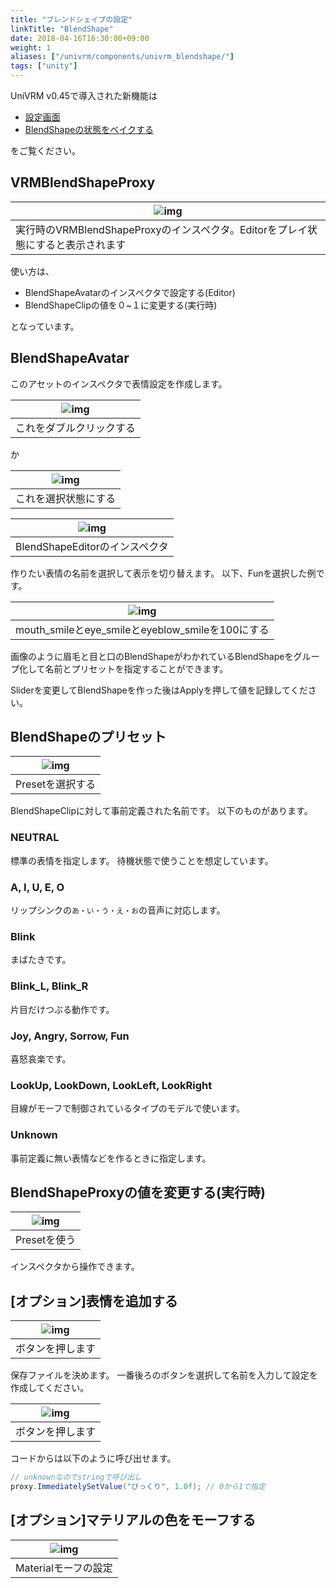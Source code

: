 ```yaml
---
title: "ブレンドシェイプの設定"
linkTitle: "BlendShape"
date: 2018-04-16T16:30:00+09:00
weight: 1
aliases: ["/univrm/components/univrm_blendshape/"]
tags: ["unity"]
---
```


UniVRM v0.45で導入された新機能は

* [設定画面](/univrm/blendshape/blendshape_setup)
* [BlendShapeの状態をベイクする](/univrm/blendshape/univrm_bake_blendshape)

をご覧ください。

## VRMBlendShapeProxy

| ![img](/_static/images/vrm/VRMBlendShapeProxy.png)                               |
|----------------------------------------------------------------------------------|
| 実行時のVRMBlendShapeProxyのインスペクタ。Editorをプレイ状態にすると表示されます |

使い方は、

* BlendShapeAvatarのインスペクタで設定する(Editor)
* BlendShapeClipの値を０~１に変更する(実行時)

となっています。

## BlendShapeAvatar

このアセットのインスペクタで表情設定を作成します。

| ![img](/_static/images/vrm/VRMBlendShapeProxyEditor.png) |
|----------------------------------------------------------|
| これをダブルクリックする                                 |

か

| ![img](/_static/images/vrm/BlendShapeAvatarAsset.png) |
|-------------------------------------------------------|
| これを選択状態にする                                  |

| ![img](/_static/images/vrm/BlendShapeAvatarEditor.png) |
|--------------------------------------------------------|
| BlendShapeEditorのインスペクタ                         |

作りたい表情の名前を選択して表示を切り替えます。
以下、Funを選択した例です。

| ![img](/_static/images/vrm/BlendShapeClip.png)   |
|--------------------------------------------------|
| mouth_smileとeye_smileとeyeblow_smileを100にする |

画像のように眉毛と目と口のBlendShapeがわかれているBlendShapeをグループ化して名前とプリセットを指定することができます。

Sliderを変更してBlendShapeを作った後はApplyを押して値を記録してください。

## BlendShapeのプリセット

| ![img](/_static/images/vrm/BlendShape_Preset.png) |
|---------------------------------------------------|
| Presetを選択する                                  |

BlendShapeClipに対して事前定義された名前です。
以下のものがあります。

### NEUTRAL
標準の表情を指定します。
待機状態で使うことを想定しています。

### A, I, U, E, O
リップシンクの``あ・い・う・え・お``の音声に対応します。

### Blink
まばたきです。

### Blink_L, Blink_R
片目だけつぶる動作です。

### Joy, Angry, Sorrow, Fun
喜怒哀楽です。

### LookUp, LookDown, LookLeft, LookRight
目線がモーフで制御されているタイプのモデルで使います。

### Unknown
事前定義に無い表情などを作るときに指定します。

## BlendShapeProxyの値を変更する(実行時)

| ![img](/_static/images/vrm/VRMBlendShapeProxyRuntime.png) |
|-----------------------------------------------------------|
| Presetを使う                                              |

インスペクタから操作できます。


## [オプション]表情を追加する

| ![img](/_static/images/vrm/VRMBlendShapeProxyRuntime.png) |
|-----------------------------------------------------------|
| ボタンを押します                                          |

保存ファイルを決めます。
一番後ろのボタンを選択して名前を入力して設定を作成してください。

| ![img](/_static/images/vrm/BlendShapeClipOption.png) |
|------------------------------------------------------|
| ボタンを押します                                     |

コードからは以下のように呼び出せます。

```csharp
// unknownなのでstringで呼び出し
proxy.ImmediatelySetValue("びっくり", 1.0f); // 0から1で指定
```

## [オプション]マテリアルの色をモーフする

| ![img](/_static/images/vrm/BlendShapeClipMaterial.png) |
|--------------------------------------------------------|
| Materialモーフの設定                                   |
